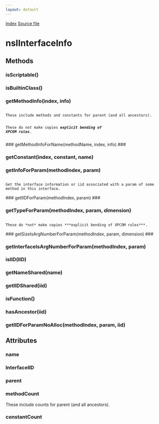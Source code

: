 ```yaml
---
layout: default
---
```

<div id='links'><a href="../index.html">Index</a>
<a href="http://dxr.mozilla.org/mozilla-central/source/xpcom/reflect/xptinfo/nsIInterfaceInfo.idl">Source file</a>
</div>

# nsIInterfaceInfo #

## Methods ##

### isScriptable() ###

### isBuiltinClass() ###

### getMethodInfo(index, info) ###
<code>  
These include methods and constants for parent (and all ancestors).  
  
These do *not* make copies ***explicit bending of XPCOM rules***.  
  
</code>
### getMethodInfoForName(methodName, index, info) ###

### getConstant(index, constant, name) ###

### getInfoForParam(methodIndex, param) ###
<code>  
Get the interface information or iid associated with a param of some  
method in this interface.  
  
</code>
### getIIDForParam(methodIndex, param) ###

### getTypeForParam(methodIndex, param, dimension) ###
<code>  
These do *not* make copies ***explicit bending of XPCOM rules***.  
  
</code>
### getSizeIsArgNumberForParam(methodIndex, param, dimension) ###

### getInterfaceIsArgNumberForParam(methodIndex, param) ###

### isIID(IID) ###

### getNameShared(name) ###

### getIIDShared(iid) ###

### isFunction() ###

### hasAncestor(iid) ###

### getIIDForParamNoAlloc(methodIndex, param, iid) ###

## Attributes ##

### name ###

### InterfaceIID ###

### parent ###

### methodCount ###
  
These include counts for parent (and all ancestors).  
  

### constantCount ###

